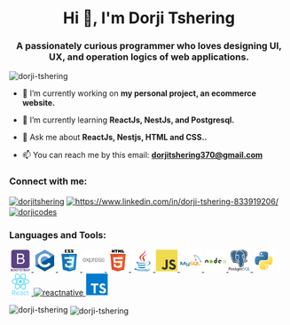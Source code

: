 <h1 align="center">Hi 👋, I'm Dorji Tshering</h1>
<h3 align="center">A passionately curious programmer who loves designing UI, UX, and operation logics of web applications.</h3>

<p align="left"> <img src="https://komarev.com/ghpvc/?username=dorji-tshering&label=Profile%20views&color=0e75b6&style=flat" alt="dorji-tshering" /> </p>

- 🔭 I’m currently working on **my personal project, an ecommerce website.**

- 🌱 I’m currently learning **ReactJs, NestJs, and Postgresql.**

- 💬 Ask me about **ReactJs, Nestjs, HTML and CSS..**

- 📫 You can reach me by this email: **dorjitshering370@gmail.com**

<h3 align="left">Connect with me:</h3>
<p align="left">
<a href="https://dev.to/dorjitshering" target="blank"><img align="center" src="https://www.flaticon.com/free-icon/linkedin_145807?term=linkedin&page=1&position=3&page=1&position=3&related_id=145807&origin=tag" alt="dorjitshering" height="30" width="40" /></a>
<a href="https://www.linkedin.com/in/dorji-tshering-833919206/" target="blank"><img align="center" src="https://cdn.jsdelivr.net/npm/simple-icons@v3/icons/linkedin.svg" alt="https://www.linkedin.com/in/dorji-tshering-833919206/" height="30" width="40" /></a>
<a href="https://www.facebook.com/dorjicodes" target="blank"><img align="center" src="https://www.flaticon.com/premium-icon/facebook_2168281?term=social%20media&page=1&position=4&page=1&position=4&related_id=2168281&origin=tag" alt="dorjicodes" height="30" width="40" /></a>
</p>

<h3 align="left">Languages and Tools:</h3>
<p align="left"> <a href="https://getbootstrap.com" target="_blank"> <img src="https://raw.githubusercontent.com/devicons/devicon/master/icons/bootstrap/bootstrap-plain-wordmark.svg" alt="bootstrap" width="40" height="40"/> </a> <a href="https://www.cprogramming.com/" target="_blank"> <img src="https://raw.githubusercontent.com/devicons/devicon/master/icons/c/c-original.svg" alt="c" width="40" height="40"/> </a> <a href="https://www.w3schools.com/css/" target="_blank"> <img src="https://raw.githubusercontent.com/devicons/devicon/master/icons/css3/css3-original-wordmark.svg" alt="css3" width="40" height="40"/> </a> <a href="https://expressjs.com" target="_blank"> <img src="https://raw.githubusercontent.com/devicons/devicon/master/icons/express/express-original-wordmark.svg" alt="express" width="40" height="40"/> </a> <a href="https://www.w3.org/html/" target="_blank"> <img src="https://raw.githubusercontent.com/devicons/devicon/master/icons/html5/html5-original-wordmark.svg" alt="html5" width="40" height="40"/> </a> <a href="https://www.java.com" target="_blank"> <img src="https://raw.githubusercontent.com/devicons/devicon/master/icons/java/java-original.svg" alt="java" width="40" height="40"/> </a> <a href="https://developer.mozilla.org/en-US/docs/Web/JavaScript" target="_blank"> <img src="https://raw.githubusercontent.com/devicons/devicon/master/icons/javascript/javascript-original.svg" alt="javascript" width="40" height="40"/> </a> <a href="https://www.mysql.com/" target="_blank"> <img src="https://raw.githubusercontent.com/devicons/devicon/master/icons/mysql/mysql-original-wordmark.svg" alt="mysql" width="40" height="40"/> </a> <a href="https://nodejs.org" target="_blank"> <img src="https://raw.githubusercontent.com/devicons/devicon/master/icons/nodejs/nodejs-original-wordmark.svg" alt="nodejs" width="40" height="40"/> </a> <a href="https://www.postgresql.org" target="_blank"> <img src="https://raw.githubusercontent.com/devicons/devicon/master/icons/postgresql/postgresql-original-wordmark.svg" alt="postgresql" width="40" height="40"/> </a> <a href="https://www.python.org" target="_blank"> <img src="https://raw.githubusercontent.com/devicons/devicon/master/icons/python/python-original.svg" alt="python" width="40" height="40"/> </a> <a href="https://reactjs.org/" target="_blank"> <img src="https://raw.githubusercontent.com/devicons/devicon/master/icons/react/react-original-wordmark.svg" alt="react" width="40" height="40"/> </a> <a href="https://reactnative.dev/" target="_blank"> <img src="https://reactnative.dev/img/header_logo.svg" alt="reactnative" width="40" height="40"/> </a> <a href="https://www.typescriptlang.org/" target="_blank"> <img src="https://raw.githubusercontent.com/devicons/devicon/master/icons/typescript/typescript-original.svg" alt="typescript" width="40" height="40"/> </a> </p>

<p><img align="left" src="https://github-readme-stats.vercel.app/api/top-langs?username=dorji-tshering&show_icons=true&locale=en&layout=compact" alt="dorji-tshering" /></p>

<p>&nbsp;<img align="center" src="https://github-readme-stats.vercel.app/api?username=dorji-tshering&show_icons=true&locale=en" alt="dorji-tshering" /></p>
